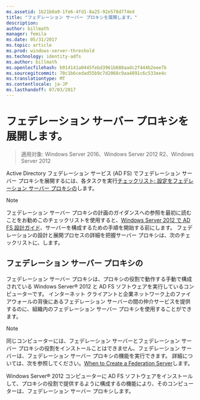 ```yaml
---
ms.assetid: 1b21b0a9-1fe6-4fd1-8a25-92e578d774ed
title: "フェデレーション サーバー プロキシを展開します。"
description: 
author: billmath
manager: femila
ms.date: 05/31/2017
ms.topic: article
ms.prod: windows-server-threshold
ms.technology: identity-adfs
ms.author: billmath
ms.openlocfilehash: b914141a0445febd3961b688aadc2f444b2eee7b
ms.sourcegitcommit: 70c1b6cedad55b9c7d2068c9aa4891c6c533ee4c
ms.translationtype: MT
ms.contentlocale: ja-JP
ms.lasthandoff: 07/03/2017
---
```

# <a name="deploying-federation-server-proxies"></a>フェデレーション サーバー プロキシを展開します。

>適用対象: Windows Server 2016、Windows Server 2012 R2、Windows Server 2012

Active Directory フェデレーション サービス \(AD FS\) でフェデレーション サーバー プロキシを展開するには、各タスクを実行[チェックリスト: 設定をフェデレーション サーバー プロキシの](Checklist--Setting-Up-a-Federation-Server-Proxy.md)します。  
  
> [!NOTE]  
> フェデレーション サーバー プロキシの計画のガイダンスへの参照を最初に読むことをお勧めこのチェックリストを使用すると、[Windows Server 2012 で AD FS 設計ガイド](https://technet.microsoft.com/library/dd807036.aspx)、サーバーを構成するための手順を開始する前にします。 フェデレーションの設計と展開プロセスの詳細を把握サーバー プロキシは、次のチェックリストに、します。  
  
## <a name="about-federation-server-proxies"></a>フェデレーション サーバー プロキシの  
フェデレーション サーバー プロキシは、プロキシの役割で動作する手動で構成されている Windows Server® 2012 と AD FS ソフトウェアを実行しているコンピューターです。 インターネット クライアントと企業ネットワーク上のファイアウォールの背後にあるフェデレーション サーバーの間の仲介サービスを提供するのに、組織内のフェデレーション サーバー プロキシを使用することができます。  
  
> [!NOTE]  
> 同じコンピューターには、フェデレーション サーバーとフェデレーション サーバー プロキシの役割をインストールことはできません、フェデレーション サーバーは、フェデレーション サーバー プロキシの機能を実行できます。 詳細については、次を参照してください。[When to Create a Federation Server](https://technet.microsoft.com/library/dd807101.aspx)します。  
  
Windows Server® 2012 コンピューターに AD FS ソフトウェアをインストールして、プロキシの役割で提供するように構成するの機能により、そのコンピューターは、フェデレーション サーバー プロキシします。  
  


